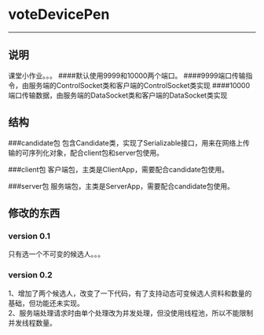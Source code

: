 # voteDevicePen
*****

## 说明
课堂小作业。。。
####默认使用9999和10000两个端口。
####9999端口传输指令，由服务端的ControlSocket类和客户端的ControlSocket类实现
####10000端口传输数据，由服务端的DataSocket类和客户端的DataSocket类实现

## 结构

###candidate包
包含Candidate类，实现了Serializable接口，用来在网络上传输的可序列化对象，配合client包和server包使用。

###client包
客户端包，主类是ClientApp，需要配合candidate包使用。

###server包
服务端包，主类是ServerApp，需要配合candidate包使用。

## 修改的东西

### version 0.1
只有选一个不可变的候选人。。。

### version 0.2
1、增加了两个候选人，改变了一下代码，有了支持动态可变候选人资料和数量的基础，但功能还未实现。  
2、服务端处理请求时由单个处理改为并发处理，但没使用线程池，所以不能限制并发线程数量。
